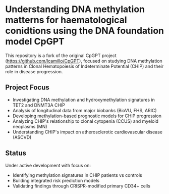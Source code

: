 # Understanding DNA methylation matterns for haematological conidtions using the DNA foundation model CpGPT

This repository is a fork of the original CpGPT project (https://github.com/lcamillo/CpGPT), focused on studying DNA methylation patterns in Clonal Hematopoiesis of Indeterminate Potential (CHIP) and their role in disease progression.

## Project Focus
- Investigating DNA methylation and hydroxymethylation signatures in TET2 and DNMT3A CHIP
- Analysis of longitudinal data from major biobanks (BioVU, FHS, ARIC)
- Developing methylation-based prognostic models for CHIP progression
- Analyzing CHIP's relationship to clonal cytopenia (CCUS) and myeloid neoplasms (MN)
- Understanding CHIP's impact on atherosclerotic cardiovascular disease (ASCVD)


## Status
Under active development with focus on:
- Identifying methylation signatures in CHIP patients vs controls
- Building integrated risk prediction models
- Validating findings through CRISPR-modified primary CD34+ cells